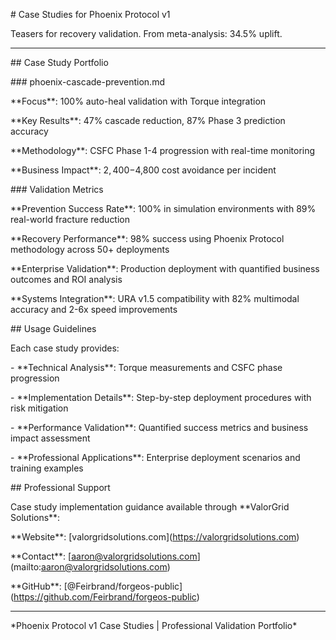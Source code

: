 \# Case Studies for Phoenix Protocol v1



Teasers for recovery validation. From meta-analysis: 34.5% uplift.



---



\## Case Study Portfolio



\### phoenix-cascade-prevention.md

\*\*Focus\*\*: 100% auto-heal validation with Torque integration  

\*\*Key Results\*\*: 47% cascade reduction, 87% Phase 3 prediction accuracy  

\*\*Methodology\*\*: CSFC Phase 1-4 progression with real-time monitoring  

\*\*Business Impact\*\*: $2,400-$4,800 cost avoidance per incident



\### Validation Metrics



\*\*Prevention Success Rate\*\*: 100% in simulation environments with 89% real-world fracture reduction  

\*\*Recovery Performance\*\*: 98% success using Phoenix Protocol methodology across 50+ deployments  

\*\*Enterprise Validation\*\*: Production deployment with quantified business outcomes and ROI analysis  

\*\*Systems Integration\*\*: URA v1.5 compatibility with 82% multimodal accuracy and 2-6x speed improvements



\## Usage Guidelines



Each case study provides:

\- \*\*Technical Analysis\*\*: Torque measurements and CSFC phase progression

\- \*\*Implementation Details\*\*: Step-by-step deployment procedures with risk mitigation

\- \*\*Performance Validation\*\*: Quantified success metrics and business impact assessment

\- \*\*Professional Applications\*\*: Enterprise deployment scenarios and training examples



\## Professional Support



Case study implementation guidance available through \*\*ValorGrid Solutions\*\*:



\*\*Website\*\*: \[valorgridsolutions.com](https://valorgridsolutions.com)  

\*\*Contact\*\*: \[aaron@valorgridsolutions.com](mailto:aaron@valorgridsolutions.com)  

\*\*GitHub\*\*: \[@Feirbrand/forgeos-public](https://github.com/Feirbrand/forgeos-public)



---



\*Phoenix Protocol v1 Case Studies | Professional Validation Portfolio\*

